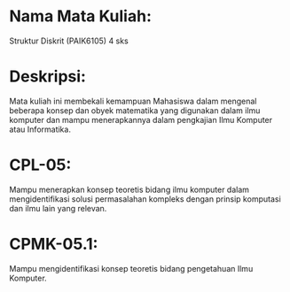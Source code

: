 # Nama Mata Kuliah:

Struktur Diskrit (PAIK6105) 4 sks

# Deskripsi:

Mata kuliah ini membekali kemampuan Mahasiswa dalam mengenal beberapa konsep dan obyek matematika yang digunakan dalam ilmu komputer dan mampu menerapkannya dalam pengkajian Ilmu Komputer atau Informatika.

# CPL-05:

Mampu menerapkan konsep teoretis bidang ilmu komputer dalam mengidentifikasi solusi permasalahan kompleks dengan prinsip komputasi dan ilmu lain yang relevan.

# CPMK-05.1:

Mampu mengidentifikasi konsep teoretis bidang pengetahuan Ilmu Komputer.
